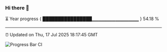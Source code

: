 ### Hi there 👋

⏳ Year progress { ████████████████▁▁▁▁▁▁▁▁▁▁▁▁▁▁ } 54.18 %

---

⏰ Updated on Thu, 17 Jul 2025 18:17:45 GMT

![Progress Bar CI](https://github.com/Shyam-Makwana/GitHub-Actions-Demo/workflows/Progress%20Bar%20CI/badge.svg)

